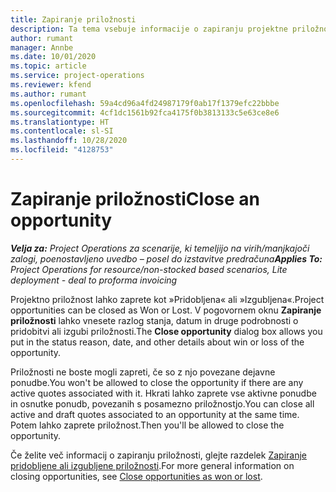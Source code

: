 ```yaml
---
title: Zapiranje priložnosti
description: Ta tema vsebuje informacije o zapiranju projektne priložnosti.
author: rumant
manager: Annbe
ms.date: 10/01/2020
ms.topic: article
ms.service: project-operations
ms.reviewer: kfend
ms.author: rumant
ms.openlocfilehash: 59a4cd96a4fd24987179f0ab17f1379efc22bbbe
ms.sourcegitcommit: 4cf1dc1561b92fca4175f0b3813133c5e63ce8e6
ms.translationtype: HT
ms.contentlocale: sl-SI
ms.lasthandoff: 10/28/2020
ms.locfileid: "4128753"
---
```

# <a name="close-an-opportunity"></a><span data-ttu-id="917af-103">Zapiranje priložnosti</span><span class="sxs-lookup"><span data-stu-id="917af-103">Close an opportunity</span></span>

<span data-ttu-id="917af-104">_**Velja za:** Project Operations za scenarije, ki temeljijo na virih/manjkajoči zalogi, poenostavljeno uvedbo – posel do izstavitve predračuna_</span><span class="sxs-lookup"><span data-stu-id="917af-104">_**Applies To:** Project Operations for resource/non-stocked based scenarios, Lite deployment - deal to proforma invoicing_</span></span>

<span data-ttu-id="917af-105">Projektno priložnost lahko zaprete kot »Pridobljena« ali »Izgubljena«.</span><span class="sxs-lookup"><span data-stu-id="917af-105">Project opportunities can be closed as Won or Lost.</span></span> <span data-ttu-id="917af-106">V pogovornem oknu **Zapiranje priložnosti** lahko vnesete razlog stanja, datum in druge podrobnosti o pridobitvi ali izgubi priložnosti.</span><span class="sxs-lookup"><span data-stu-id="917af-106">The **Close opportunity** dialog box allows you put in the status reason, date, and other details about win or loss of the opportunity.</span></span>

<span data-ttu-id="917af-107">Priložnosti ne boste mogli zapreti, če so z njo povezane dejavne ponudbe.</span><span class="sxs-lookup"><span data-stu-id="917af-107">You won't be allowed to close the opportunity if there are any active quotes associated with it.</span></span> <span data-ttu-id="917af-108">Hkrati lahko zaprete vse aktivne ponudbe in osnutke ponudb, povezanih s posamezno priložnostjo.</span><span class="sxs-lookup"><span data-stu-id="917af-108">You can close all active and draft quotes associated to an opportunity at the same time.</span></span> <span data-ttu-id="917af-109">Potem lahko zaprete priložnost.</span><span class="sxs-lookup"><span data-stu-id="917af-109">Then you'll be allowed to close the opportunity.</span></span>

<span data-ttu-id="917af-110">Če želite več informacij o zapiranju priložnosti, glejte razdelek [Zapiranje pridobljene ali izgubljene priložnosti](https://docs.microsoft.com/dynamics365/sales-enterprise/close-opportunity-won-lost-sales).</span><span class="sxs-lookup"><span data-stu-id="917af-110">For more general information on closing opportunities, see [Close opportunities as won or lost](https://docs.microsoft.com/dynamics365/sales-enterprise/close-opportunity-won-lost-sales).</span></span>
